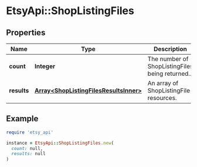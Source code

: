 # EtsyApi::ShopListingFiles

## Properties

| Name | Type | Description | Notes |
| ---- | ---- | ----------- | ----- |
| **count** | **Integer** | The number of ShopListingFiles being returned.. | [optional] |
| **results** | [**Array&lt;ShopListingFilesResultsInner&gt;**](ShopListingFilesResultsInner.md) | An array of ShopListingFile resources. | [optional] |

## Example

```ruby
require 'etsy_api'

instance = EtsyApi::ShopListingFiles.new(
  count: null,
  results: null
)
```

